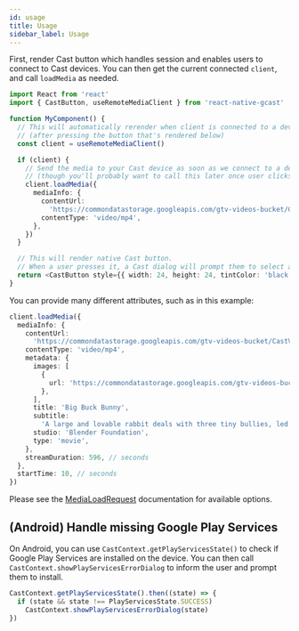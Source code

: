 ```yaml
---
id: usage
title: Usage
sidebar_label: Usage
---
```


First, render Cast button which handles session and enables users to connect to Cast devices. You can then get the current connected `client`, and call `loadMedia` as needed.

```ts
import React from 'react'
import { CastButton, useRemoteMediaClient } from 'react-native-gcast'

function MyComponent() {
  // This will automatically rerender when client is connected to a device
  // (after pressing the button that's rendered below)
  const client = useRemoteMediaClient()

  if (client) {
    // Send the media to your Cast device as soon as we connect to a device
    // (though you'll probably want to call this later once user clicks on a video or something)
    client.loadMedia({
      mediaInfo: {
        contentUrl:
          'https://commondatastorage.googleapis.com/gtv-videos-bucket/CastVideos/mp4/BigBuckBunny.mp4',
        contentType: 'video/mp4',
      },
    })
  }

  // This will render native Cast button.
  // When a user presses it, a Cast dialog will prompt them to select a Cast device to connect to.
  return <CastButton style={{ width: 24, height: 24, tintColor: 'black' }} />
}
```

You can provide many different attributes, such as in this example:

```ts
client.loadMedia({
  mediaInfo: {
    contentUrl:
      'https://commondatastorage.googleapis.com/gtv-videos-bucket/CastVideos/mp4/BigBuckBunny.mp4',
    contentType: 'video/mp4',
    metadata: {
      images: [
        {
          url: 'https://commondatastorage.googleapis.com/gtv-videos-bucket/CastVideos/images/480x270/BigBuckBunny.jpg',
        },
      ],
      title: 'Big Buck Bunny',
      subtitle:
        'A large and lovable rabbit deals with three tiny bullies, led by a flying squirrel, who are determined to squelch his happiness.',
      studio: 'Blender Foundation',
      type: 'movie',
    },
    streamDuration: 596, // seconds
  },
  startTime: 10, // seconds
})
```

Please see the [MediaLoadRequest](../api/interfaces/medialoadrequest) documentation for available options.

## (Android) Handle missing Google Play Services

On Android, you can use `CastContext.getPlayServicesState()` to check if Google Play Services are installed on the device. You can then call `CastContext.showPlayServicesErrorDialog` to inform the user and prompt them to install.

```ts
CastContext.getPlayServicesState().then((state) => {
  if (state && state !== PlayServicesState.SUCCESS)
    CastContext.showPlayServicesErrorDialog(state)
})
```
